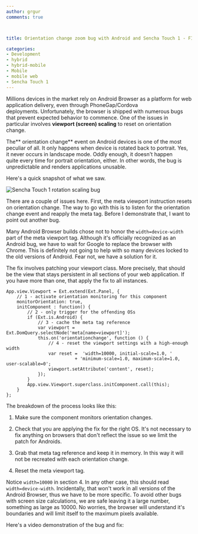 ```yaml
---
author: grgur
comments: true



title: Orientation change zoom bug with Android and Sencha Touch 1 - FIXED

categories:
- Development
- hybrid
- hybrid-mobile
- Mobile
- mobile web
- Sencha Touch 1
---
```


Millions devices in the market rely on Android Browser as a platform for web application delivery, even through PhoneGap/Cordova deployments. Unfortunately, the browser is shipped with numerous bugs that prevent expected behavior to commence. One of the issues in particular involves **viewport (screen) scaling** to reset on orientation change.





The** orientation change** event on Android devices is one of the most peculiar of all. It only happens when device is rotated back to portrait. Yes, it never occurs in landscape mode. Oddly enough, it doesn't happen quite every time for portrait orientation, either. In other words, the bug is unpredictable and renders applications unusable.





Here's a quick snapshot of what we saw.





![Sencha Touch 1 rotation scaling bug](http://moduscreate.com/wp-content/uploads/2012/09/2012-09-18_16442-620x337.png)





There are a couple of issues here. First, the meta viewport instruction resets on orientation change. The way to go with this is to listen for the orientation change event and reapply the meta tag. Before I demonstrate that, I want to point out another bug.





Many Android Browser builds chose not to honor the `width=device-width` part of the meta viewport tag. Although it's officially recognized as an Android bug, we have to wait for Google to replace the browser with Chrome. This is definitely not going to help with so many devices locked to the old versions of Android. Fear not, we have a solution for it.





The fix involves patching your viewport class. More precisely, that should be the view that stays persistent in all sections of your web application. If you have more than one, that apply the fix to all instances.




    
    App.view.Viewport = Ext.extend(Ext.Panel, {
        // 1 - activate orientation monitoring for this component
        monitorOrientation: true,
        initComponent : function() {
            // 2 - only trigger for the offending OSs
            if (Ext.is.Android) {
                // 3 - cache the meta tag reference
                var viewport = Ext.DomQuery.selectNode('meta[name=viewport]');
                this.on('orientationchange', function () {
                    // 4 - reset the viewport settings with a high-enough width
                    var reset =  'width=10000, initial-scale=1.0, '
                              + 'minimum-scale=1.0, maximum-scale=1.0, user-scalable=0';
                    viewport.setAttribute('content', reset);
                });
            }
            App.view.Viewport.superclass.initComponent.call(this);
        }
    };





The breakdown of the process looks like this:







  1. Make sure the component monitors orientation changes.


  2. Check that you are applying the fix for the right OS. It's not necessary to fix anything on browsers that don't reflect the issue so we limit the patch for Androids.


  3. Grab that meta tag reference and keep it in memory. In this way it will not be recreated with each orientation change.


  4. Reset the meta viewport tag.





Notice `width=10000` in section 4. In any other case, this should read `width=device-width`. Incidentally, that won't work in all versions of the Android Browser, thus we have to be more specific. To avoid other bugs with screen size calculations, we are safe leaving it a large number, something as large as 10000. No worries, the browser will understand it's boundaries and will limit itself to the maximum pixels available.





Here's a video demonstration of the bug and fix:



